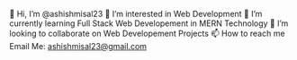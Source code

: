 👋 Hi, I’m @ashishmisal23
👀 I’m interested in Web Development
🌱 I’m currently learning Full Stack Web Developement in MERN Technology
💞️ I’m looking to collaborate on Web Developement Projects
📫 How to reach me
Email Me: ashishmisal23@gmail.com